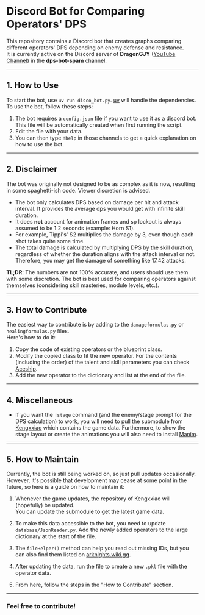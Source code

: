 # Discord Bot for Comparing Operators' DPS

This repository contains a Discord bot that creates graphs comparing different operators' DPS depending on enemy defense and resistance.  
It is currently active on the Discord server of **DragonGJY** ([YouTube Channel](https://www.youtube.com/@DragonGJY)) in the **dps-bot-spam** channel.

---

## 1. How to Use

To start the bot, use `uv run disco_bot.py`. [uv](https://docs.astral.sh/uv/getting-started/installation/) will handle the dependencies. To use the bot, follow these steps:

1. The bot requires a `config.json` file if you want to use it as a discord bot. This file will be automatically created when first running the script.
2. Edit the file with your data.
3. You can then type `!help` in those channels to get a quick explanation on how to use the bot.

---

## 2. Disclaimer

The bot was originally not designed to be as complex as it is now, resulting in some spaghetti-ish code. Viewer discretion is advised.

- The bot only calculates DPS based on damage per hit and attack interval. It provides the average dps you would get with infinite skill duration. 
- It does **not** account for animation frames and sp lockout is always assumed to be 1.2 seconds (example: Horn S1).
- For example, Tippi's' S2 multiplies the damage by 3, even though each shot takes quite some time.
- The total damage is calculated by multiplying DPS by the skill duration, regardless of whether the duration aligns with the attack interval or not. Therefore, you may get the damage of something like 17.42 attacks.

**TL;DR**: The numbers are not 100% accurate, and users should use them with some discretion. The bot is best used for comparing operators against themselves (considering skill masteries, module levels, etc.).

---

## 3. How to Contribute

The easiest way to contribute is by adding to the `damageformulas.py` or `healingformulas.py` files.  
Here's how to do it:

1. Copy the code of existing operators or the blueprint class.
2. Modify the copied class to fit the new operator. For the contents (including the order) of the talent and skill parameters you can check [Aceship](https://puppiizsunniiz.github.io/AN-EN-Tags/akhrchars.html).
3. Add the new operator to the dictionary and list at the end of the file.

---

## 4. Miscellaneous

- If you want the `!stage` command (and the enemy/stage prompt for the DPS calculation) to work, you will need to pull the submodule from [Kengxxiao](https://github.com/Kengxxiao) which contains the game data. Furthermore, to show the stage layout or create the animations you will also need to install [Manim](https://docs.manim.community/en/stable/installation/uv.html).

---

## 5. How to Maintain

Currently, the bot is still being worked on, so just pull updates occasionally. However, it's possible that development may cease at some point in the future, so here is a guide on how to maintain it:

1. Whenever the game updates, the repository of Kengxxiao will (hopefully) be updated.  
   You can update the submodule to get the latest game data.
   
2. To make this data accessible to the bot, you need to update `database/JsonReader.py`. Add the newly added operators to the large dictionary at the start of the file.

3. The `fileHelper()` method can help you read out missing IDs, but you can also find them listed on [arknights.wiki.gg](https://arknights.wiki.gg).

4. After updating the data, run the file to create a new `.pkl` file with the operator data.

5. From here, follow the steps in the "How to Contribute" section.

---

### Feel free to contribute!
